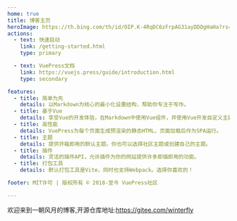 ```yaml
---
home: true
title: 博客主页
heroImage: https://th.bing.com/th/id/OIP.K-4RqDC6zFrpAG31ayDDOgHaHa?rs=1&pid=ImgDetMain
actions:
  - text: 快速启动
    link: /getting-started.html
    type: primary

  - text: VuePress文档
    link: https://vuejs.press/guide/introduction.html
    type: secondary

features:
  - title: 简单为先
    details: 以Markdown为核心的最小化设置结构，帮助你专注于写作。
  - title: 基于Vue
    details: 享受Vue的开发体验，在Markdown中使用Vue组件，并使用Vue开发自定义主题。
  - title: 高性能
    details: VuePress为每个页面生成预渲染的静态HTML，页面加载后作为SPA运行。
  - title: 主题
    details: 提供开箱即用的默认主题。你也可以选择社区主题或创建自己的主题。
  - title: 插件
    details: 灵活的插件API，允许插件为你的网站提供许多即插即用的功能。
  - title: 打包工具
    details: 默认打包工具是Vite，同时也支持Webpack。选择你喜欢的！

footer: MIT许可 | 版权所有 © 2018-至今 VuePress社区

---
```


[//]: # (This is the content of home page. Check [Home Page Docs][default-theme-home] for more details.)

欢迎来到一朝风月的博客,开源仓库地址:<https://gitee.com/winterfly>
 
